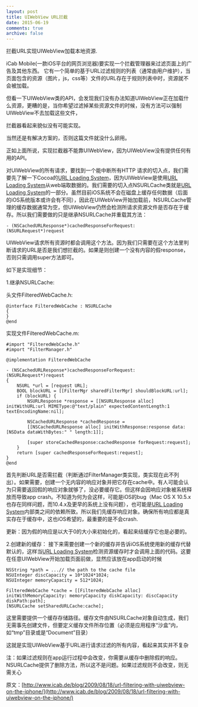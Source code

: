 ```yaml
---
layout: post
title: UIWebView URL拦截
date: 2015-06-19
comments: true
archive: false
---
```

拦截URL实现UIWebView加载本地资源. 
iCab Mobile(一款iOS平台的网页浏览器)要实现一个拦截管理器来过滤页面上的广告及其他东西。 它有一个简单的基于URL过滤规则的列表（通常由用户维护），当页面包含的资源（图片，js，css等）文件的URL存在于规则列表中时，资源就不会被加载。但看一下UIWebView类的API，会发现我们没有办法知道UIWebView正在加载什么资源，更糟的是，当你希望过滤掉某些资源文件的时候，没有方法可以强制UIWebView不去加载这些文件，拦截器看起来貌似没有可能实现。当然还是有解决方案的，否则这篇文件就没什么卵用。正如上面所说，实现拦截器不能靠UIWebView，因为UIWebView没有提供任何有用的API。对UIWebView的所有请求，要找到一个能中断所有HTTP 请求的切入点，我们需要先了解一下Cocoa的[URL Loading System](https://developer.apple.com/library/ios/documentation/Cocoa/Conceptual/URLLoadingSystem/URLLoadingSystem.html)，因为UIWebView是使用[URL Loading System](https://developer.apple.com/library/ios/documentation/Cocoa/Conceptual/URLLoadingSystem/URLLoadingSystem.html)从web端取数据的。我们需要的切入点NSURLCache类就是[URL Loading System](https://developer.apple.com/library/ios/documentation/Cocoa/Conceptual/URLLoadingSystem/URLLoadingSystem.html)的一部分。虽然目前iOS系统不会在磁盘上缓存任何数据（后面的iOS系统版本或许会有不同），因此在UIWebView开始加载前，NSURLCache管理的缓存数据通常为空，但UIWebView仍然会检测所请求资源文件是否存在于缓存。所以我们需要做的只是继承NSURLCache并重载其方法：	- (NSCachedURLResponse*)cachedResponseForRequest:(NSURLRequest*)requestUIWebView请求所有资源时都会调用这个方法。因为我们只需要在这个方法里判断请求的URL是否是我们想拦截的。如果是则创建一个没有内容的假response，否则只需调用super方法即可。如下是实现细节：1.继承NSURLCache:头文件FilteredWebCache.h:
    @interface FilteredWebCache : NSURLCache    {    }    @end实现文件FilteredWebCache.m:    #import "FilteredWebCache.h"    #import "FilterManager.h"    @implementation FilteredWebCache    - (NSCachedURLResponse*)cachedResponseForRequest:(NSURLRequest*)request    {    	NSURL *url = [request URL];    	BOOL blockURL = [[FilterMgr sharedFilterMgr] shouldBlockURL:url];		if (blockURL) {			NSURLResponse *response = [[NSURLResponse alloc] initWithURL:url MIMEType:@"text/plain" expectedContentLength:1 textEncodingName:nil];			NSCachedURLResponse *cachedResponse =			[[NSCachedURLResponse alloc] initWithResponse:response data:[NSData dataWithBytes:" " length:1]];			[super storeCachedResponse:cachedResponse forRequest:request];		}		return [super cachedResponseForRequest:request];	}	@end首先判断URL是否需拦截（判断通过FilterManager类实现，类实现在此不列出）。如果需要，创建一个无内容的响应对象并把它存在cache中。有人可能会认为只需要返回假的响应对象就够了，没必要缓存它。但这样会因响应对象被系统释放而导致app crash。不知道为何为会这样，可能是iOS的bug（Mac OS X 10.5.x也存在同样问题，而10.4.x及更早的系统上没有问题），也可能是[URL Loading System](https://developer.apple.com/library/ios/documentation/Cocoa/Conceptual/URLLoadingSystem/URLLoadingSystem.html)内部类之间的依赖所致。所以我们先缓存响应对象。确保所有响应都是真实存在于缓存中，这也iOS希望的，最重要的是不会crash.更新：因为假的响应是以大于0的大小来初始化的，看起来结缓存它也是必要的。2.创建新的缓存：接下来需要创建一个新的缓存并告诉iOS系统使用新的缓存代替默认的，这样当[URL Loading System](https://developer.apple.com/library/ios/documentation/Cocoa/Conceptual/URLLoadingSystem/URLLoadingSystem.html)检测资源缓存时才会调用上面的代码。这要在任意UIWebView开始加载页面前做，显然应该放在app启动的时候	NSString *path = ...// the path to the cache file	NSUInteger discCapacity = 10*1024*1024;	NSUInteger memoryCapacity = 512*1024;	FilteredWebCache *cache = [[FilteredWebCache alloc] initWithMemoryCapacity: memoryCapacity diskCapacity: discCapacity diskPath:path];	[NSURLCache setSharedURLCache:cache];这里需要提供一个缓存存储路径。缓存文件由NSURLCache对象自动生成，我们无需事先创建文件，但要定义缓存文件所存位置（必须是应用程序“沙盒”内，如“tmp”目录或是“Document”目录）这就是实现UIWebView基于URL进行请求过滤的所有内容，看起来其实并不复杂注：如果过滤规则在app运行过程中会改变，你需要从缓存中删除假的响应。NSURLCache提供了删除方法，所以这不是问题。如果过滤规则不会改变，则无需关心原文：[http://www.icab.de/blog/2009/08/18/url-filtering-with-uiwebview-on-the-iphone/](http://www.icab.de/blog/2009/08/18/url-filtering-with-uiwebview-on-the-iphone/)